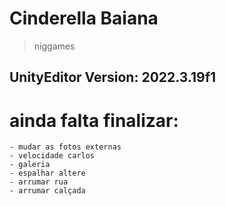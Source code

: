 # Cinderella Baiana
> niggames
## UnityEditor Version: 2022.3.19f1


<h1> ainda falta finalizar: </h1>

    - mudar as fotos externas
    - velocidade carlos
    - galeria
    - espalhar altere
    - arrumar rua
    - arrumar calçada
    

